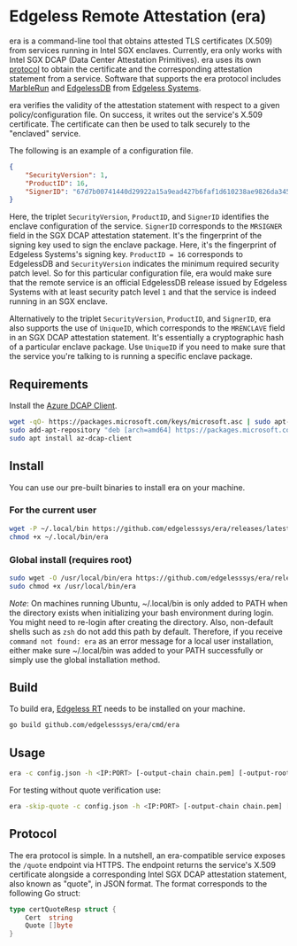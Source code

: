 # Edgeless Remote Attestation (era)

era is a command-line tool that obtains attested TLS certificates (X.509) from services running in Intel SGX enclaves. Currently, era only works with Intel SGX DCAP (Data Center Attestation Primitives). era uses its own [protocol](#protocol) to obtain the certificate and the corresponding attestation statement from a service. Software that supports the era protocol includes [MarbleRun](https://github.com/edgelesssys/marblerun) and [EdgelessDB](https://github.com/edgelesssys/edgelessdb) from [Edgeless Systems](https://edgeless.systems/).

era verifies the validity of the attestation statement with respect to a given policy/configuration file. On success, it writes out the service's X.509 certificate. The certificate can then be used to talk securely to the "enclaved" service.

The following is an example of a configuration file.

```json
{
	"SecurityVersion": 1,
	"ProductID": 16,
	"SignerID": "67d7b00741440d29922a15a9ead427b6faf1d610238ae9826da345cea4fee0fe"
}
```

Here, the triplet `SecurityVersion`, `ProductID`, and `SignerID` identifies the enclave configuration of the service. `SignerID` corresponds to the `MRSIGNER` field in the SGX DCAP attestation statement. It's the fingerprint of the signing key used to sign the enclave package. Here, it's the fingerprint of Edgeless Systems's signing key. `ProductID = 16` corresponds to EdgelessDB and `SecurityVersion` indicates the minimum required security patch level. So for this particular configuration file, era would make sure that the remote service is an official EdgelessDB release issued by Edgeless Systems with at least security patch level `1` and that the service is indeed running in an SGX enclave.

Alternatively to the triplet `SecurityVersion`, `ProductID`, and `SignerID`, era also supports the use of `UniqueID`, which corresponds to the `MRENCLAVE` field in an SGX DCAP attestation statement. It's essentially a cryptographic hash of a particular enclave package. Use `UniqueID` if you need to make sure that the service you're talking to is running a specific enclave package.

## Requirements

Install the [Azure DCAP Client](https://github.com/microsoft/Azure-DCAP-Client).

```bash
wget -qO- https://packages.microsoft.com/keys/microsoft.asc | sudo apt-key add
sudo add-apt-repository "deb [arch=amd64] https://packages.microsoft.com/ubuntu/`lsb_release -rs`/prod `lsb_release -cs` main"
sudo apt install az-dcap-client
```

## Install
You can use our pre-built binaries to install era on your machine.
### For the current user
```bash
wget -P ~/.local/bin https://github.com/edgelesssys/era/releases/latest/download/era
chmod +x ~/.local/bin/era
```
### Global install (requires root)
```bash
sudo wget -O /usr/local/bin/era https://github.com/edgelesssys/era/releases/latest/download/era
sudo chmod +x /usr/local/bin/era
```

*Note*: On machines running Ubuntu, ~/.local/bin is only added to PATH when the directory exists when initializing your bash environment during login. You might need to re-login after creating the directory. Also, non-default shells such as `zsh` do not add this path by default. Therefore, if you receive `command not found: era` as an error message for a local user installation, either make sure ~/.local/bin was added to your PATH successfully or simply use the global installation method.


## Build
To build era, [Edgeless RT](https://github.com/edgelesssys/edgelessrt) needs to be installed on your machine.
   
```bash
go build github.com/edgelesssys/era/cmd/era
```

## Usage

```bash
era -c config.json -h <IP:PORT> [-output-chain chain.pem] [-output-root root.pem] [-output-intermediate intermediate.pem]
```

For testing without quote verification use:

```bash
era -skip-quote -c config.json -h <IP:PORT> [-output-chain chain.pem] [-output-root root.pem] [-output-intermediate intermediate.pem]
```

## Protocol

The era protocol is simple. In a nutshell, an era-compatible service exposes the `/quote` endpoint via HTTPS. The endpoint returns the service's X.509 certificate alongside a corresponding Intel SGX DCAP attestation statement, also known as "quote", in JSON format. The format corresponds to the following Go struct:

```go
type certQuoteResp struct {
	Cert  string
	Quote []byte
}
```

